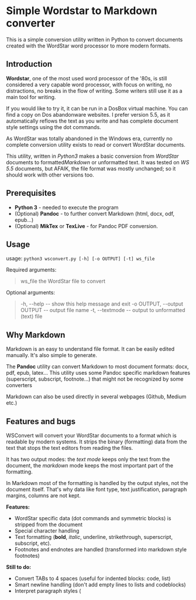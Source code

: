 # Simple Wordstar to Markdown converter

This is a simple conversion utility written in Python to convert documents created with the WordStar word processor to more modern formats.

## Introduction

**Wordstar**, one of the most used word processor of the '80s, is still considered a very capable word processor, with focus on writing, no distractions, no breaks in the flow of writing. Some writers still use it as a main tool for writing.

If you would like to try it, it can be run in a DosBox virtual machine. You can find a copy on Dos abandonware websites. I prefer version 5.5, as it automatically reflows the text as you write and has complete document style settings using the dot commands.

As WordStar was totally abandoned in the Windows era, currently no complete conversion utility exists to read or convert WordStar documents.

This utility, written in *Python3* makes a basic conversion from *WordStar* documents to formatted*Markdown* or unformatted text. It was tested on *WS 5.5* documents, but AFAIK, the file format was mostly unchanged; so it should work with other versions too.

## Prerequisites

- **Python 3** - needed to execute the program
- (Optional) **Pandoc** - to further convert Markdown (html, docx, odf, epub...)
- (Optional) **MikTex** or **TexLive** - for Pandoc PDF conversion.

## Usage

usage: `python3 wsconvert.py [-h] [-o OUTPUT] [-t] ws_file`

Required arguments:
> ws_file               the WordStar file to convert

Optional arguments:
> -h, --help -- show this help message and exit
> -o OUTPUT, --output OUTPUT -- output file name
> -t, --textmode -- output to unformatted (text) file

## Why Markdown

Markdown is an easy to understand file format. It can be easily edited manually. It's also simple to generate.

The **Pandoc** utility can convert Markdown to most document formats: docx, pdf, epub, latex... This utility uses some Pandoc specific markdown features (superscript, subscript, footnote...) that might not be recognized by some converters

Markdown can also be used directly in several webpages (Github, Medium etc.)

## Features and bugs

WSConvert will convert your WordStar documents to a format which is readable by modern systems. It strips the binary (formatting) data from the text that stops the text editors from reading the files.

It has two output modes: the *text mode* keeps only the text from the document, the *markdown* mode keeps the most important part of the formatting.

In Markdown most of the formatting is handled by the output styles, not the document itself. That's why data like font type, text justification, paragraph margins, columns are not kept.

**Features:**

- WordStar specific data (dot commands and symmetric blocks) is stripped from the document
- Special character handling
- Text formatting (**bold**, *italic*, underline, strikethrough, superscript, subscript, etc).
- Footnotes and endnotes are handled (transformed into markdown style footnotes)

**Still to do:**

- Convert TABs to 4 spaces (useful for indented blocks: code, list)
- Smart newline handling (don't add empty lines to lists and codeblocks)
- Interpret paragraph styles (<Title>, <Body text>...)
- Transfer some useful dot commands:
    - `..` comment
    - `.df`, `.fi` insert data/text file
- Convert WS tables to MD

**Don't hesitate to participate in this project: code cleanup and new features are more than welcome.**

More information on the Wordstar format:
- https://sfwriter.com/wsformat.txt
- http://fileformats.archiveteam.org/wiki/Wordstar

More on Markdown and Pandoc:
- https://pandoc.org/MANUAL.html

## License

This program is distributed under the **General Public Licence** (GPL), version 2 or later. For the full terms and conditions, please refer to the LICENSE file.

